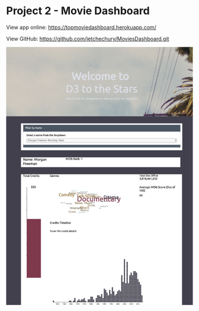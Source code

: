 # Project 2 - Movie Dashboard

View app online: https://topmoviedashboard.herokuapp.com/

View GitHub: https://github.com/jetchechury/MoviesDashboard.git 

![Site Screenshot](Images/site_screenshot.png)
